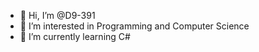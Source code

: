 - 👋 Hi, I’m @D9-391
- 👀 I’m interested in Programming and Computer Science
- 🌱 I’m currently learning C#

<!---
D9-391/D9-391 is a ✨ special ✨ repository because its `README.md` (this file) appears on your GitHub profile.
You can click the Preview link to take a look at your changes.
--->
